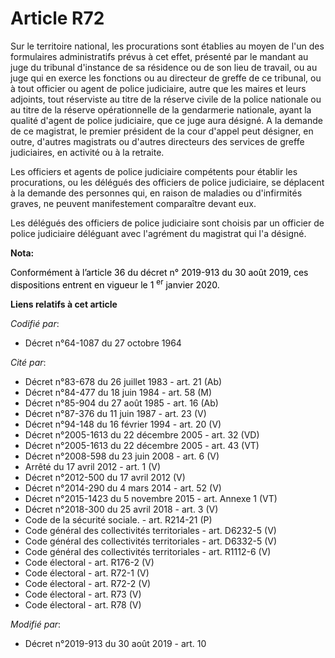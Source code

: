 # Article R72

Sur le territoire national, les procurations sont établies au moyen de l'un des formulaires administratifs prévus à cet
effet, présenté par le mandant au juge du tribunal d'instance de sa résidence ou de son lieu de travail, ou au juge qui en
exerce les fonctions ou au directeur de greffe de ce tribunal, ou à tout officier ou agent de police judiciaire, autre que
les maires et leurs adjoints, tout réserviste au titre de la réserve civile de la police nationale ou au titre de la réserve
opérationnelle de la gendarmerie nationale, ayant la qualité d'agent de police judiciaire, que ce juge aura désigné. A la
demande de ce magistrat, le premier président de la cour d'appel peut désigner, en outre, d'autres magistrats ou d'autres
directeurs des services de greffe judiciaires, en activité ou à la retraite.

Les officiers et agents de police judiciaire compétents pour établir les procurations, ou les délégués des officiers de
police judiciaire, se déplacent à la demande des personnes qui, en raison de maladies ou d'infirmités graves, ne peuvent
manifestement comparaître devant eux.

Les délégués des officiers de police judiciaire sont choisis par un officier de police judiciaire déléguant avec l'agrément
du magistrat qui l'a désigné.

**Nota:**

<font color="black">Conformément à l’article 36 du décret n° 2019-913 du 30 août 2019, ces dispositions entrent en vigueur le
1
    <sup>er</sup> janvier 2020.</font>

**Liens relatifs à cet article**

_Codifié par_:

  - Décret n°64-1087 du 27 octobre 1964

_Cité par_:

  - Décret n°83-678 du 26 juillet 1983 - art. 21 (Ab)
  - Décret n°84-477 du 18 juin 1984 - art. 58 (M)
  - Décret n°85-904 du 27 août 1985 - art. 16 (Ab)
  - Décret n°87-376 du 11 juin 1987 - art. 23 (V)
  - Décret n°94-148 du 16 février 1994 - art. 20 (V)
  - Décret n°2005-1613 du 22 décembre 2005 - art. 32 (VD)
  - Décret n°2005-1613 du 22 décembre 2005 - art. 43 (VT)
  - Décret n°2008-598 du 23 juin 2008 - art. 6 (V)
  - Arrêté du 17 avril 2012 - art. 1 (V)
  - Décret n°2012-500 du 17 avril 2012 (V)
  - Décret n°2014-290 du 4 mars 2014 - art. 52 (V)
  - Décret n°2015-1423 du 5 novembre 2015 - art. Annexe 1 (VT)
  - Décret n°2018-300 du 25 avril 2018 - art. 3 (V)
  - Code de la sécurité sociale. - art. R214-21 (P)
  - Code général des collectivités territoriales - art. D6232-5 (V)
  - Code général des collectivités territoriales - art. D6332-5 (V)
  - Code général des collectivités territoriales - art. R1112-6 (V)
  - Code électoral - art. R176-2 (V)
  - Code électoral - art. R72-1 (V)
  - Code électoral - art. R72-2 (V)
  - Code électoral - art. R73 (V)
  - Code électoral - art. R78 (V)

_Modifié par_:

  - Décret n°2019-913 du 30 août 2019 - art. 10
